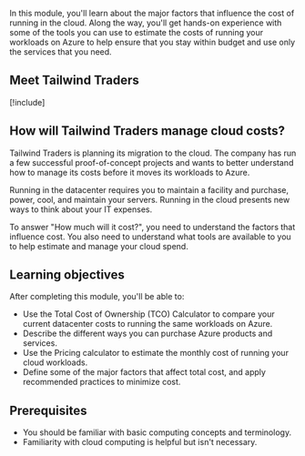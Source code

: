 In this module, you'll learn about the major factors that influence the cost of running in the cloud. Along the way, you'll get hands-on experience with some of the tools you can use to estimate the costs of running your workloads on Azure to help ensure that you stay within budget and use only the services that you need.

## Meet Tailwind Traders

[!include[](../../shared/includes/tailwind-traders-overview.md)]

## How will Tailwind Traders manage cloud costs?

Tailwind Traders is planning its migration to the cloud. The company has run a few successful proof-of-concept projects and wants to better understand how to manage its costs before it moves its workloads to Azure.

Running in the datacenter requires you to maintain a facility and purchase, power, cool, and maintain your servers. Running in the cloud presents new ways to think about your IT expenses.

To answer "How much will it cost?", you need to understand the factors that influence cost. You also need to understand what tools are available to you to help estimate and manage your cloud spend.

## Learning objectives

After completing this module, you'll be able to:

* Use the Total Cost of Ownership (TCO) Calculator to compare your current datacenter costs to running the same workloads on Azure.
* Describe the different ways you can purchase Azure products and services.
* Use the Pricing calculator to estimate the monthly cost of running your cloud workloads.
* Define some of the major factors that affect total cost, and apply recommended practices to minimize cost.

## Prerequisites

- You should be familiar with basic computing concepts and terminology.
- Familiarity with cloud computing is helpful but isn't necessary.
